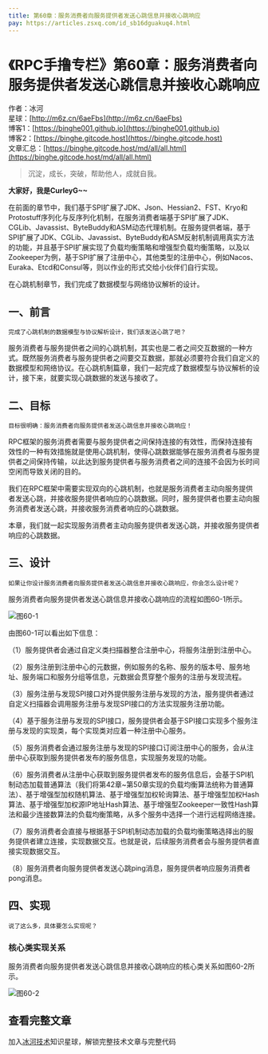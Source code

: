 ```yaml
---
title: 第60章：服务消费者向服务提供者发送心跳信息并接收心跳响应
pay: https://articles.zsxq.com/id_sb16dguakuq4.html
---
```


# 《RPC手撸专栏》第60章：服务消费者向服务提供者发送心跳信息并接收心跳响应

作者：冰河
<br/>星球：[http://m6z.cn/6aeFbs](http://m6z.cn/6aeFbs)
<br/>博客1：[https://binghe001.github.io](https://binghe001.github.io)
<br/>博客2：[https://binghe.gitcode.host](https://binghe.gitcode.host)
<br/>文章汇总：[https://binghe.gitcode.host/md/all/all.html](https://binghe.gitcode.host/md/all/all.html)

> 沉淀，成长，突破，帮助他人，成就自我。

**大家好，我是CurleyG~~**

在前面的章节中，我们基于SPI扩展了JDK、Json、Hessian2、FST、Kryo和Protostuff序列化与反序列化机制，在服务消费者端基于SPI扩展了JDK、CGLib、Javassist、ByteBuddy和ASM动态代理机制。在服务提供者端，基于SPI扩展了JDK、CGLib、Javassist、ByteBuddy和ASM反射机制调用真实方法的功能，并且基于SPI扩展实现了负载均衡策略和增强型负载均衡策略，以及以Zookeeper为例，基于SPI扩展了注册中心，其他类型的注册中心，例如Nacos、Euraka、Etcd和Consul等，则以作业的形式交给小伙伴们自行实现。

在心跳机制章节，我们完成了数据模型与网络协议解析的设计。

## 一、前言

`完成了心跳机制的数据模型与协议解析设计，我们该发送心跳了吧？`

服务消费者与服务提供者之间的心跳机制，其实也是二者之间交互数据的一种方式。既然服务消费者与服务提供者之间要交互数据，那就必须要符合我们自定义的数据模型和网络协议。在心跳机制篇章，我们一起完成了数据模型与协议解析的设计，接下来，就要实现心跳数据的发送与接收了。

## 二、目标

`目标很明确：服务消费者向服务提供者发送心跳信息并接收心跳响应！`

RPC框架的服务消费者需要与服务提供者之间保持连接的有效性，而保持连接有效性的一种有效措施就是使用心跳机制，使得心跳数据能够在服务消费者与服务提供者之间保持传输，以此达到服务提供者与服务消费者之间的连接不会因为长时间空闲而导致关闭的目的。

我们在RPC框架中需要实现双向的心跳机制，也就是服务消费者主动向服务提供者发送心跳，并接收服务提供者响应的心跳数据。同时，服务提供者也要主动向服务消费者发送心跳，并接收服务消费者响应的心跳数据。

本章，我们就一起实现服务消费者主动向服务提供者发送心跳，并接收服务提供者响应的心跳数据。

## 三、设计

`如果让你设计服务消费者向服务提供者发送心跳信息并接收心跳响应，你会怎么设计呢？`

服务消费者向服务提供者发送心跳信息并接收心跳响应的流程如图60-1所示。

![图60-1](https://binghe.gitcode.host/assets/images/middleware/rpc/rpc-2022-12-11-001.png)

由图60-1可以看出如下信息：

（1）服务提供者会通过自定义类扫描器整合注册中心，将服务注册到注册中心。

（2）服务注册到注册中心的元数据，例如服务的名称、服务的版本号、服务地址、服务端口和服务分组等信息，元数据会贯穿整个服务的注册与发现流程。

（3）服务注册与发现SPI接口对外提供服务注册与发现的方法，服务提供者通过自定义扫描器会调用服务注册与发现SPI接口的方法实现服务注册功能。

（4）基于服务注册与发现的SPI接口，服务提供者会基于SPI接口实现多个服务注册与发现的实现类，每个实现类对应着一种注册中心服务。

（5）服务消费者会通过服务注册与发现的SPI接口订阅注册中心的服务，会从注册中心获取到服务提供者发布的服务信息，实现服务发现的功能。

（6）服务消费者从注册中心获取到服务提供者发布的服务信息后，会基于SPI机制动态加载普通算法（我们将第42章~第50章实现的负载均衡算法统称为普通算法）、基于增强型加权随机算法、基于增强型加权轮询算法、基于增强型加权Hash算法、基于增强型加权源IP地址Hash算法、基于增强型Zookeeper一致性Hash算法和最少连接数算法的负载均衡策略，从多个服务中选择一个进行远程网络连接。

（7）服务消费者会直接与根据基于SPI机制动态加载的负载均衡策略选择出的服务提供者建立连接，实现数据交互。也就是说，后续服务消费者会与服务提供者直接实现数据交互。

（8）服务消费者向服务提供者发送心跳ping消息，服务提供者响应服务消费者pong消息。

## 四、实现

`说了这么多，具体要怎么实现呢？`

### 核心类实现关系

服务消费者向服务提供者发送心跳信息并接收心跳响应的核心类关系如图60-2所示。

![图60-2](https://binghe.gitcode.host/assets/images/middleware/rpc/rpc-2022-12-11-002.png)


## 查看完整文章

加入[冰河技术](http://m6z.cn/6aeFbs)知识星球，解锁完整技术文章与完整代码
